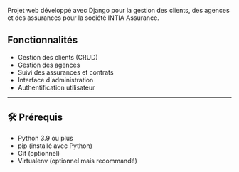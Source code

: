 Projet web développé avec Django pour la gestion des clients, des agences et des assurances pour la société INTIA Assurance.

##  Fonctionnalités

- Gestion des clients (CRUD)
- Gestion des agences
- Suivi des assurances et contrats
- Interface d'administration
- Authentification utilisateur

---

## 🛠 Prérequis

- Python 3.9 ou plus
- pip (installé avec Python)
- Git (optionnel)
- Virtualenv (optionnel mais recommandé)

